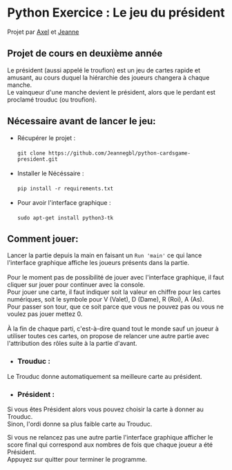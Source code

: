 # Python Exercice : Le jeu du président

Projet par [Axel](https://github.com/Spyroxa) et [Jeanne](https://github.com/Jeannegbl)
## Projet de cours en deuxième année 
Le président (aussi appelé le troufion) est un jeu de cartes rapide et amusant, au cours duquel la hiérarchie des joueurs changera à chaque manche.<br>
Le vainqueur d'une manche devient le président, alors que le perdant est proclamé trouduc (ou troufion).

## Nécessaire avant de lancer le jeu:
* Récupérer le projet :<br><br>
```git clone https://github.com/Jeannegbl/python-cardsgame-president.git ```<br><br>
* Installer le Nécéssaire :<br><br>
```pip install -r requirements.txt```<br><br>
* Pour avoir l'interface graphique :<br><br>
```sudo apt-get install python3-tk```

## Comment jouer:
Lancer la partie depuis la main en faisant un ```Run 'main'``` ce qui lance l'interface graphique affiche les joueurs présents dans la partie.
<br><br>
Pour le moment pas de possibilité de jouer avec l'interface graphique, il faut cliquer sur jouer pour continuer avec la console.<br>
Pour jouer une carte, il faut indiquer soit la valeur en chiffre pour les cartes numériques, soit le symbole pour V (Valet), D (Dame), R (Roi), A (As).
<br>
Pour passer son tour, que ce soit parce que vous ne pouvez pas ou vous ne voulez pas jouer mettez 0.<br><br>
À la fin de chaque parti, c'est-à-dire quand tout le monde sauf un joueur à utiliser toutes ces cartes, on propose de relancer une autre partie avec l'attribution des rôles suite à la partie d'avant.<br>

* ### Trouduc :
Le Trouduc donne automatiquement sa meilleure carte au président.
* ### Président :
Si vous êtes Président alors vous pouvez choisir la carte à donner au Trouduc.<br>
Sinon, l'ordi donne sa plus faible carte au Trouduc.<br>

Si vous ne relancez pas une autre partie l'interface graphique afficher le score final qui correspond aux nombres de fois que chaque joueur a été Président.<br>
Appuyez sur quitter pour terminer le programme.
